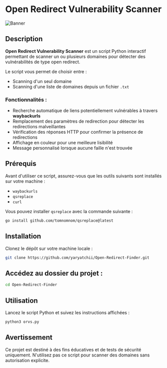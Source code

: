# Open Redirect Vulnerability Scanner

![Banner]([https://placehold.co/600x200?text=Open+Redirect+Scanner](https://images.ctfassets.net/nx13ojx82pll/LKTlLBkx5j2IwFf5JR8ek/20403c97542d1860cd3aa813040a3638/react-open-redirect-guide-examples-and-prevention-pic-3.png?w=1566&h=878&q=80&fm=png))

## Description

**Open Redirect Vulnerability Scanner** est un script Python interactif permettant de scanner un ou plusieurs domaines pour détecter des vulnérabilités de type open redirect.

Le script vous permet de choisir entre :

- Scanning d'un seul domaine
- Scanning d'une liste de domaines depuis un fichier `.txt`

### Fonctionnalités :

- Recherche automatique de liens potentiellement vulnérables à travers **waybackurls**
- Remplacement des paramètres de redirection pour détecter les redirections malveillantes
- Vérification des réponses HTTP pour confirmer la présence de redirections
- Affichage en couleur pour une meilleure lisibilité
- Message personnalisé lorsque aucune faille n'est trouvée

## Prérequis

Avant d'utiliser ce script, assurez-vous que les outils suivants sont installés sur votre machine :

- `waybackurls`
- `qsreplace`
- `curl`

Vous pouvez installer `qsreplace` avec la commande suivante :
```bash
go install github.com/tomnomnom/qsreplace@latest
```

## Installation
Clonez le dépôt sur votre machine locale :
```bash
git clone https://github.com/yaryatchii/Open-Redirect-Finder.git
```
## Accédez au dossier du projet :
```bash
cd Open-Redirect-Finder
```

## Utilisation
Lancez le script Python et suivez les instructions affichées :
```bash
python3 orvs.py
```

## Avertissement
Ce projet est destiné à des fins éducatives et de tests de sécurité uniquement. N'utilisez pas ce script pour scanner des domaines sans autorisation explicite.
